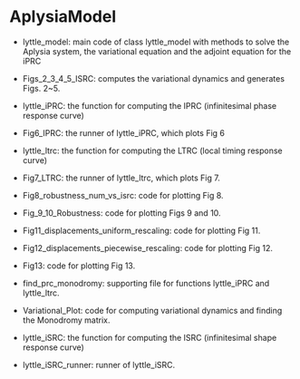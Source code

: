 # AplysiaModel
* lyttle_model: main code of class lyttle_model with methods to solve the Aplysia system, the variational equation and the adjoint equation for the iPRC
* Figs_2_3_4_5_ISRC: computes the variational dynamics and generates Figs. 2~5. 
* lyttle_iPRC: the function for computing the IPRC (infinitesimal phase response curve)
* Fig6_IPRC: the runner of lyttle_iPRC, which plots Fig 6
* lyttle_ltrc: the function for computing the LTRC (local timing response curve)
* Fig7_LTRC: the runner of lyttle_ltrc, which plots Fig 7. 
* Fig8_robustness_num_vs_isrc: code for plotting Fig 8. 
* Fig_9_10_Robustness: code for plotting Figs 9 and 10.
* Fig11_displacements_uniform_rescaling: code for plotting Fig 11.
* Fig12_displacements_piecewise_rescaling: code for plotting Fig 12. 
* Fig13: code for plotting Fig 13. 

* find_prc_monodromy: supporting file for functions lyttle_iPRC and lyttle_ltrc. 
* Variational_Plot: code for computing variational dynamics and finding the Monodromy matrix. 
* lyttle_iSRC: the function for computing the ISRC (infinitesimal shape response curve)
* lyttle_iSRC_runner: runner of lyttle_iSRC. 




 